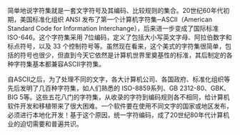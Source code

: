 

简单地说字符集就是一套文字符号及其编码、比较规则的集合。20世纪60年代初期，美国标准化组织 ANSI 发布了第一个计算机字符集─ASCII（American Standard Code for Information Interchange），后来进一步变成了国际标准 ISO-646。这个字符集采用 7位编码，定义了包括大小写英文字母、阿拉伯数字和标点符号，以及 33 个控制符号等。虽然现在看来，这个美式的字符集很简单，包括的符号也很少，但直到今天它依然是计算机世界里奠基性的标准，其后制定的各种字符集基本都兼容ASCII字符集。

自ASCII之后，为了处理不同的文字，各大计算机公司、各国政府、标准化组织等先后发明了几百种字符集，如人们熟悉的 ISO-8859系列、GB 2312-80、GBK、BIG 5等。这些五花八门的字符集，从收录的字符到编码规则各不相同，给计算机软件开发和移植带来了很大困难。一个软件要在使用不同文字的国家或地区发布，必须进行本地化开发！基于这个原因，统一字符编码，成了20世纪80年代计算机业的迫切需要和普遍共识。



